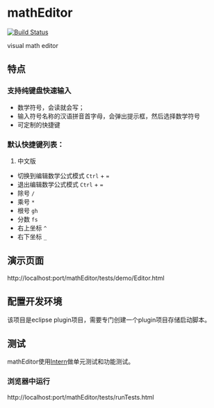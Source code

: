 mathEditor
==========
[![Build Status](https://travis-ci.org/zizibujuan/mathEditor.png?branch=master)](https://travis-ci.org/zizibujuan/mathEditor)

visual math editor

## 特点

### 支持纯键盘快速输入
* 数学符号，会读就会写；
* 输入符号名称的汉语拼音首字母，会弹出提示框，然后选择数学符号
* 可定制的快捷键

### 默认快捷键列表：

1. 中文版

* 切换到编辑数学公式模式 `Ctrl` + `=`
* 退出编辑数学公式模式 `Ctrl` + `=`
* 除号 `/`
* 乘号 `*`
* 根号 `gh`
* 分数 `fs`
* 右上坐标 `^`
* 右下坐标 `_`

## 演示页面
http://localhost:port/mathEditor/tests/demo/Editor.html

## 配置开发环境

该项目是eclipse plugin项目，需要专门创建一个plugin项目存储启动脚本。

## 测试

mathEditor使用[Intern](http://theintern.io/)做单元测试和功能测试。

### 浏览器中运行

http://localhost:port/mathEditor/tests/runTests.html

